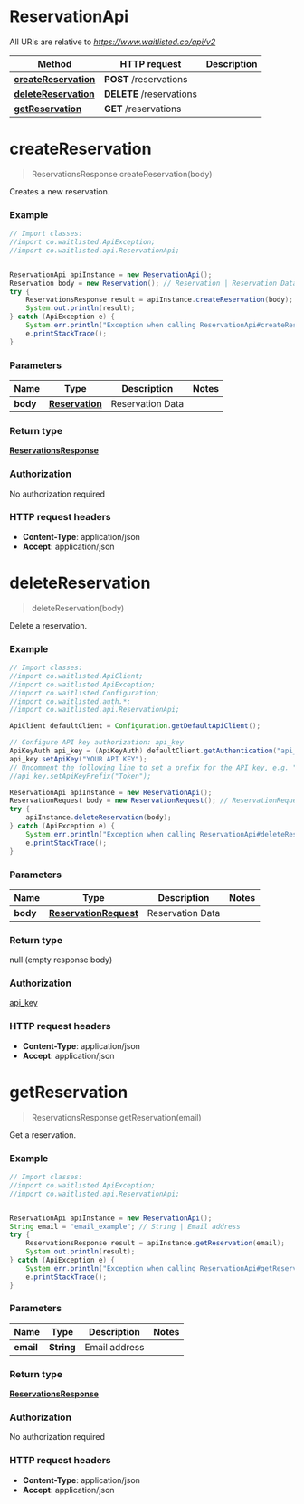 # ReservationApi

All URIs are relative to *https://www.waitlisted.co/api/v2*

Method | HTTP request | Description
------------- | ------------- | -------------
[**createReservation**](ReservationApi.md#createReservation) | **POST** /reservations | 
[**deleteReservation**](ReservationApi.md#deleteReservation) | **DELETE** /reservations | 
[**getReservation**](ReservationApi.md#getReservation) | **GET** /reservations | 


<a name="createReservation"></a>
# **createReservation**
> ReservationsResponse createReservation(body)



Creates a new reservation.

### Example
```java
// Import classes:
//import co.waitlisted.ApiException;
//import co.waitlisted.api.ReservationApi;


ReservationApi apiInstance = new ReservationApi();
Reservation body = new Reservation(); // Reservation | Reservation Data
try {
    ReservationsResponse result = apiInstance.createReservation(body);
    System.out.println(result);
} catch (ApiException e) {
    System.err.println("Exception when calling ReservationApi#createReservation");
    e.printStackTrace();
}
```

### Parameters

Name | Type | Description  | Notes
------------- | ------------- | ------------- | -------------
 **body** | [**Reservation**](Reservation.md)| Reservation Data |

### Return type

[**ReservationsResponse**](ReservationsResponse.md)

### Authorization

No authorization required

### HTTP request headers

 - **Content-Type**: application/json
 - **Accept**: application/json

<a name="deleteReservation"></a>
# **deleteReservation**
> deleteReservation(body)



Delete a reservation.

### Example
```java
// Import classes:
//import co.waitlisted.ApiClient;
//import co.waitlisted.ApiException;
//import co.waitlisted.Configuration;
//import co.waitlisted.auth.*;
//import co.waitlisted.api.ReservationApi;

ApiClient defaultClient = Configuration.getDefaultApiClient();

// Configure API key authorization: api_key
ApiKeyAuth api_key = (ApiKeyAuth) defaultClient.getAuthentication("api_key");
api_key.setApiKey("YOUR API KEY");
// Uncomment the following line to set a prefix for the API key, e.g. "Token" (defaults to null)
//api_key.setApiKeyPrefix("Token");

ReservationApi apiInstance = new ReservationApi();
ReservationRequest body = new ReservationRequest(); // ReservationRequest | Reservation Data
try {
    apiInstance.deleteReservation(body);
} catch (ApiException e) {
    System.err.println("Exception when calling ReservationApi#deleteReservation");
    e.printStackTrace();
}
```

### Parameters

Name | Type | Description  | Notes
------------- | ------------- | ------------- | -------------
 **body** | [**ReservationRequest**](ReservationRequest.md)| Reservation Data |

### Return type

null (empty response body)

### Authorization

[api_key](../README.md#api_key)

### HTTP request headers

 - **Content-Type**: application/json
 - **Accept**: application/json

<a name="getReservation"></a>
# **getReservation**
> ReservationsResponse getReservation(email)



Get a reservation.

### Example
```java
// Import classes:
//import co.waitlisted.ApiException;
//import co.waitlisted.api.ReservationApi;


ReservationApi apiInstance = new ReservationApi();
String email = "email_example"; // String | Email address
try {
    ReservationsResponse result = apiInstance.getReservation(email);
    System.out.println(result);
} catch (ApiException e) {
    System.err.println("Exception when calling ReservationApi#getReservation");
    e.printStackTrace();
}
```

### Parameters

Name | Type | Description  | Notes
------------- | ------------- | ------------- | -------------
 **email** | **String**| Email address |

### Return type

[**ReservationsResponse**](ReservationsResponse.md)

### Authorization

No authorization required

### HTTP request headers

 - **Content-Type**: application/json
 - **Accept**: application/json

